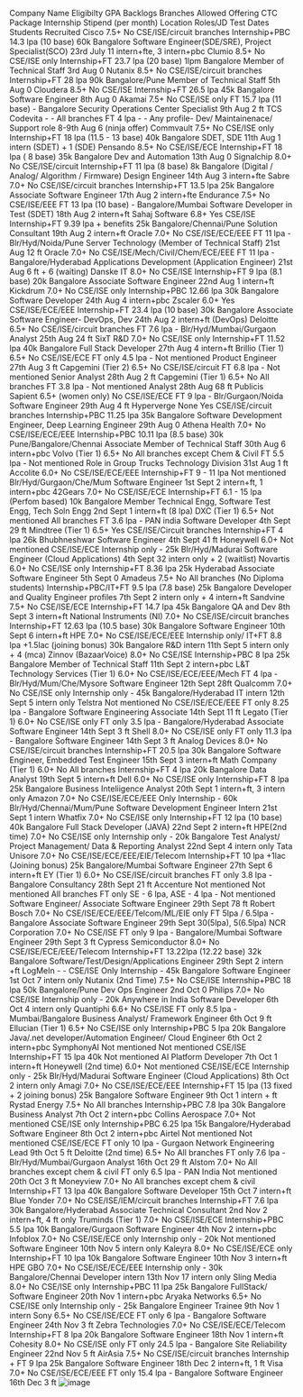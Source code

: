 Company Name	Eligibilty GPA	Backlogs	Branches Allowed	Offering	CTC Package	Internship Stipend (per month)	Location	Roles/JD	Test Dates	Students Recruited
Cisco	7.5+	No	CSE/ISE/circuit branches	Internship+PBC	14.3 lpa (10 base)	60k 	Bangalore	Software Engineer(SDE/SRE), Project Specialist(SCO)	23rd July	11 intern+fte, 3 intern+pbc
Clumio	8.5+	No	CSE/ISE only	Internship+FT	23.7 lpa (20 base)	1lpm	Bangalore	Member of Technical Staff	3rd Aug	0
Nutanix	8.5+	No	CSE/ISE/circuit branches	Internship+FT	28 lpa	90k	Bangalore/Pune	Member of Technical Staff	5th Aug	0
Cloudera	8.5+	No	CSE/ISE	Internship+FT	26.5 lpa	45k	Bangalore	Software Engineer	8th Aug	0
Akamai	7.5+	No	CSE/ISE only	FT	15.7 lpa (11 base)	-	Bangalore	Security Operations Center Specialist	9th Aug	2 ft
TCS Codevita	-	-	All branches	FT	4 lpa	-	-	Any profile- Dev/ Maintainenace/ Support role	8-9th Aug	6 (ninja offer)
Commvault	7.5+	No	CSE/ISE only	Internship+FT	18 lpa (11.5 - 13 base)	40k	Bangalore	SDET, SDE	11th Aug	1 intern (SDET)  + 1 (SDE)
Pensando 	8.5+	No	CSE/ISE/ECE	Internship+FT	18 lpa ( 8 base)	35k	Bangalore	Dev and Automation	13th Aug	0
Signalchip	8.0+	No	CSE/ISE/circuit	Internship+FT	11 lpa (8 base)	8k	Bangalore	(Digital / Analog/ Algorithm / Firmware) Design Engineer	14th Aug	3 intern+fte
Sabre	7.0+	No	CSE/ISE/circuit branches	Internship+FT	13.5 lpa	25k	Bangalore	Associate Software Engineer	17th Aug	2 intern+fte
Endurance	7.5+	No	CSE/ISE/EEE	FT	13 lpa (10 base)	-	Bangalore/Mumbai	Software Developer in Test (SDET)	18th Aug	2  intern+ft
Sahaj Software	6.8+	Yes	CSE/ISE	Internship+FT	9.39 lpa + benefits	25k	Bangalore/Chennai/Pune	Solution Consultant	19th Aug	2  intern+ft
Oracle 	7.0+	No	CSE/ISE/ECE/EEE	FT	11 lpa	-	Blr/Hyd/Noida/Pune	Server Technology (Member of Technical Staff)	21st Aug	12 ft
Oracle 	7.0+	No	CSE/ISE/Mech/Civil/Chem/ECE/EEE	FT	11 lpa	-	Bangalore/Hyderabad	Applications Development (Application Engineer)	21st Aug	6 ft + 6 (waiting)
Danske IT	8.0+	No	CSE/ISE	Internship+FT	9 lpa (8.1 base)	20k	Bangalore	Associate Software Engineer	22nd Aug	1 intern+ft
Kickdrum	7.0+	No	CSE/ISE only	Internship+PBC	12.66 lpa	30k	Bangalore	Software Developer	24th Aug	4 intern+pbc
Zscaler	6.0+	Yes	CSE/ISE/ECE/EEE	Internship+FT	23.4 lpa (10 base)	30k	Bangalore	Associate Software Engineer- DevOps, Dev	24th Aug	2 intern+ft (DevOps)
Deloitte	6.5+	No	CSE/ISE/circuit branches	FT	7.6 lpa	-	Blr/Hyd/Mumbai/Gurgaon	Analyst	25th Aug	24 ft
SixT R&D	7.0+	No	CSE/ISE only	Internship+FT	11.52 lpa	40k	Bangalore	Full Stack Developer	27th Aug	4 intern+ft 
Brillio (Tier 1)	6.5+	No	CSE/ISE/ECE	FT only	4.5 lpa	-	Not mentioned	Product Engineer	27th Aug	3 ft
Capgemini (Tier 2)	6.5+	No	CSE/ISE/circuit	FT	6.8 lpa	-	Not mentioned	Senior Analyst	28th Aug	2 ft
Capgemini (Tier 1)	6.5+	No	All branches	FT	3.8 lpa	-	Not mentioned	Analyst	28th Aug	68 ft
Publicis Sapient 	6.5+ (women only)	No	CSE/ISE/ECE	FT	9 lpa	-	Blr/Gurgaon/Noida	Software Engineer	29th Aug	4 ft
Hyperverge	None	Yes	CSE/ISE/circuit branches	Internship+PBC	11.25 lpa	35k	Bangalore	Software Development Engineer, Deep Learning Engineer	29th Aug	0
Athena Health	7.0+	No	CSE/ISE/ECE/EEE	Internship+PBC	10.11 lpa (8.5 base)	30k	Pune/Bangalore/Chennai	Associate Member of Technical Staff	30th Aug	6 intern+pbc
Volvo (Tier 1)	6.5+	No	All branches except Chem & Civil	FT	5.5 lpa	-	Not mentioned	Role in Group Trucks Technology Division	31st Aug	1 ft
Accolite	6.0+	No	CSE/ISE/ECE/EEE	Internship+FT	9 - 11 lpa	Not mentioned	Blr/Hyd/Gurgaon/Che/Mum	Software Engineer	1st Sept	2 intern+ft, 1 intern+pbc
42Gears	7.0+	No	CSE/ISE/ECE	Internship+FT	6.1 - 15 lpa (Perfom based)	10k	Bangalore	Member Technical Engg, Software Test Engg, Tech Soln Engg	2nd Sept	1 intern+ft  (8 lpa)
DXC  (Tier 1)	6.5+	Not mentioned	All branches	FT	3.6 lpa	-	PAN india	Software Developer	4th Sept	29 ft
Mindtree (Tier 1)	6.5+	Yes	CSE/ISE/Circuit branches	Internship+FT	4 lpa	26k	Bhubhneshwar	Software Engineer	4th Sept	41 ft
Honeywell	6.0+	Not mentioned	CSE/ISE/ECE	Internship only	-	25k	Blr/Hyd/Madurai	Software Engineer (Cloud Applications)	4th Sept	32 intern only + 2 (waitlist)
Novartis	6.0+	No 	CSE/ISE only	Internship+FT	8.36 lpa	25k	Hyderabad	Associate Software Engineer	5th Sept	0
Amadeus	7.5+	No 	All branches (No Diploma students)	Internship+PBC/IT+FT	9.5 lpa (7.8 base)	25k	Bangalore	Developer and Quality Engineer profiles	7th Sept	2 intern only + 4 intern+ft
Sandvine	7.5+	No	CSE/ISE/ECE	Internship+FT	14.7 lpa	45k	Bangalore	QA and Dev	8th Sept	3 intern+ft
National Instruments (NI)	7.0+	No	CSE/ISE/circuit branches	Internship+FT	12.63 lpa (10.5 base)	30k	Bangalore	Software Engineer	10th Sept	6 intern+ft
HPE	7.0+	No 	CSE/ISE/ECE/EEE	Internship only/ IT+FT	8.8 lpa +1.5lac (joining bonus)	30k	Bangalore	R&D intern	11th Sept	5 intern only + 4 (mca)
Zinnov (BazaarVoice)	8.0+	No	CSE/ISE	Internship+PBC	8 lpa	25k	Bangalore	Member of Technical Staff	11th Sept	2 intern+pbc
L&T Technology Services (Tier 1)	6.0+	No 	CSE/ISE/ECE/EEE/Mech	FT	4 lpa	-	Blr/Hyd/Mum/Che/Mysore	Software Engineer	12th Sept	28ft
Qualcomm	7.0+	No	CSE/ISE only	Internship only	-	45k	Bangalore/Hyderabad	IT intern	12th Sept	5 intern only
Telstra	Not mentioned	No	CSE/ISE/ECE/EEE	FT only	8.25 lpa	-	Bangalore	Software Engineering Associate	14th Sept	11 ft
Legato (Tier 1)	6.0+	No	CSE/ISE only	FT only	3.5 lpa	-	Bangalore/Hyderabad	Associate Software Engineer	14th Sept	3 ft
Shell	8.0+	No	CSE/ISE only	FT only	11.3 lpa	-	Bangalore	Software Engineer	14th Sept	3 ft
Analog Devices	8.0+	No	CSE/ISE/circuit branches	Internship+FT	20.5 lpa	30k	Bangalore	Software Engineer, Embedded Test Engineer	15th Sept	3 intern+ft
Math Company (Tier 1)	6.0+	No	All branches	Internship+FT	4 lpa	20k	Bangalore	Data Analyst	19th Sept	5 intern+ft
Dell	6.0+	No	CSE/ISE only	Internship+FT	8 lpa	25k	Bangalore	Business Inteliigence Analyst	20th Sept	1 intern+ft, 3 intern only
Amazon	7.0+	No	CSE/ISE/ECE/EEE	Only Internship	-	60k	Blr/Hyd/Chennai/Mum/Pune	Software Development Engineer Intern	21st Sept	1 intern
Whatfix	7.0+	No	CSE/ISE only	Internship+FT	12 lpa (10 base)	40k	Bangalore	Full Stack Developer (JAVA)	22nd Sept	2 intern+ft
HPE(2nd time)	7.0+	No	CSE/ISE only	Internship only	-	20k	Bangalore	Test Analyst/ Project Management/ Data & Reporting Analyst	22nd Sept	4 intern only
Tata Unisore	7.0+	No	CSE/ISE/ECE/EEE/EIE/Telecom	Internship+FT	10 lpa +1lac (Joining bonus)	25k	Bangalore/Mumbai	Software Engineer	27th Sept	6 intern+ft
EY (Tier 1)	6.0+	No	CSE/ISE/circuit branches	FT only	3.8 lpa	-	Bangalore	Consultancy	28th Sept	21 ft
Accenture	Not mentioned	Not mentioned	All branches	FT only	SE - 6 lpa, ASE - 4 lpa	-	Not mentioned	Software Engineer/ Associate Software Engineer	29th Sept	78 ft
Robert Bosch	7.0+	No	CSE/ISE/ECE/EEE/Telcom/ML/EIE	only FT	5lpa / 6.5lpa	-	Bangalore	Associate Software Engineer	29th Sept	30(5lpa), 5(6.5lpa)
NCR Corporation	7.0+	No	CSE/ISE	FT only	9 lpa	-	Bangalore/Mumbai	Software Engineer	29th Sept	3 ft
Cypress Semiconductor 	8.0+	No	CSE/ISE/ECE/EEE/Telecom	Internship+FT	13.22lpa (12.22 base)	32k	Bangalore	Software/Test/Design/Applications Engineer	29th Sept	2 intern +ft
LogMeIn	-	-	CSE/ISE	Only Internship	-	45k	Bangalore	Software Engineer	1st Oct	7 intern only
Nutanix (2nd Time)	7.5+	No	CSE/ISE	Internship+PBC	18 lpa	50k	Bangalore/Pune	Dev Ops Engineer	2nd Oct	0
Philips	7.0+	No	CSE/ISE 	Internship only	-	20k	Anywhere in India	Software Developer	6th Oct	4 intern only
Quantiphi	6.6+	No	CSE/ISE	FT only	8.5 lpa	-	Mumbai/Bangalore	Business Analyst/ Framework Engineer	6th Oct	9 ft
Ellucian (Tier 1)	6.5+	No	CSE/ISE only	Internship+PBC	5 lpa	20k	Bangalore	Java/.net developer/Automation Engineer/ Cloud Engineer	6th Oct	2 intern+pbc
SymphonyAI	Not mentioned	Not mentioned	CSE/ISE 	Internship+FT	15 lpa	40k	Not mentioned	AI Platform Developer	7th Oct	1 intern+ft
Honeywell  (2nd time)	6.0+	Not mentioned	CSE/ISE/ECE	Internship only	-	25k	Blr/Hyd/Madurai	Software Engineer (Cloud Applications)	8th Oct	2 intern only
Amagi	7.0+	No	CSE/ISE/ECE/EEE	Internship+FT	15 lpa (13 fixed + 2 joining bonus)	25k	Bangalore	Software Engineer	9th Oct	1 intern + ft
Rystad Energy	7.5+	No	All branches	Internship+PBC	7.8 lpa	30k	Bangalore	Business Analyst	7th Oct	2 intern+pbc
Collins Aerospace	7.0+	Not mentioned	CSE/ISE only	Internship+PBC	6.25 lpa	15k	Bangalore/Hyderabad	Software Engineer	8th Oct	2 intern+pbc
Airtel	Not mentioned	Not mentioned	CSE/ISE/ECE	FT only	10 lpa	-	Gurgaon	Network Engineering Lead	9th Oct	5 ft
Deloitte (2nd time)	6.5+	No	All branches	FT only	7.6 lpa	-	Blr/Hyd/Mumbai/Gurgaon	Analyst	16th Oct	29 ft
Alstom	7.0+	No	All branches except chem & civil	FT only	6.5 lpa	-	PAN India	Not mentioned	20th Oct	3 ft
Moneyview	7.0+	No	All branches except chem & civil	Internship+FT	13 lpa	40k	Bangalore	Software Developer	15th Oct	7 intern+ft
Blue Yonder	7.0+	No	CSE/ISE/IEM/circuit branches	Internship+FT	7.6 lpa	30k	Bangalore/Hyderabad	Associate Technical  Consultant	2nd Nov	2 intern+ft, 4 ft only
Truminds (Tier 1)	7.0+	No	CSE/ISE/ECE	Internship+PBC	5.5 lpa	10k	Bangalore/Gurgaon	Software Engineer	4th Nov	2 intern+pbc
Infoblox	7.0+	No	CSE/ISE/ECE only	Internship only	-	20k	Not mentioned	Software Engineer	10th Nov	5 intern only
Kaleyra	8.0+	No	CSE/ISE/ECE only	Internship+FT	10 lpa	10k	Bangalore	Software Engineer	10th Nov	3 intern+ft
HPE GBO	7.0+	No	CSE/ISE/ECE/EEE	Internship only	-	30k	Bangalore/Chennai	Developer intern	13th Nov	17 intern only
Sling Media	8.0+	No	CSE/ISE only	Internship+PBC	11 lpa	25k	Bangalore	FullStack/ Software Engineer	20th Nov	1 intern+pbc
Aryaka Networks	6.5+	No	CSE/ISE only	Internship only	-	25k	Bangalore	Engineer Trainee	9th Nov	1 intern
Sony	6.5+	No	CSE/ISE/ECE	FT only	6 lpa	-	Bangalore	Software Engineer	24th Nov	3 ft
Zebra Technologies	7.0+	No	CSE/ISE/ECE/Telecom	Internship+FT	8 lpa	20k	Bangalore	Software Engineer	18th Nov	1 intern+ft
Cohesity	8.0+	No	CSE/ISE only	FT only	24.5 lpa	-	Bangalore	Site Reliability Engineer	22nd Nov	5 ft 
AirAsia	7.5+	No	CSE/ISE/circuit branches	Internship + FT	9 lpa	25k	Bangalore	Software Engineer	18th Dec	2 intern+ft, 1 ft
Visa	7.0+	No	CSE/ISE/ECE/EEE	FT only	15.4 lpa	-	Bangalore	Software Engineer	16th Dec	3 ft 
![image](https://user-images.githubusercontent.com/66547832/123597295-c91b0680-d810-11eb-8b0a-de1f417ba8e1.png)
